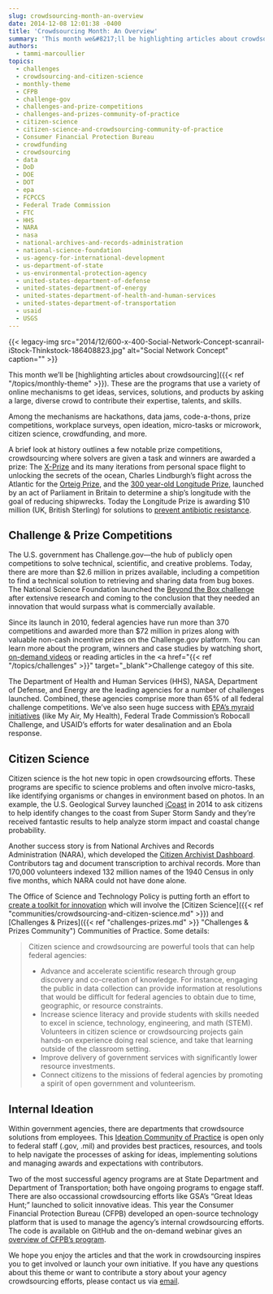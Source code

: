 ```yaml
---
slug: crowdsourcing-month-an-overview
date: 2014-12-08 12:01:38 -0400
title: 'Crowdsourcing Month: An Overview'
summary: 'This month we&#8217;ll be highlighting articles about crowdsourcing. These are the programs that use a variety of online mechanisms to get ideas, services, solutions, and products by asking a large, diverse crowd to contribute their expertise, talents, and skills. Among the mechanisms are hackathons, data jams, code-a-thons, prize competitions, workplace surveys, open ideation, micro-tasks or'
authors:
  - tammi-marcoullier
topics:
  - challenges
  - crowdsourcing-and-citizen-science
  - monthly-theme
  - CFPB
  - challenge-gov
  - challenges-and-prize-competitions
  - challenges-and-prizes-community-of-practice
  - citizen-science
  - citizen-science-and-crowdsourcing-community-of-practice
  - Consumer Financial Protection Bureau
  - crowdfunding
  - crowdsourcing
  - data
  - DoD
  - DOE
  - DOT
  - epa
  - FCPCCS
  - Federal Trade Commission
  - FTC
  - HHS
  - NARA
  - nasa
  - national-archives-and-records-administration
  - national-science-foundation
  - us-agency-for-international-development
  - us-department-of-state
  - us-environmental-protection-agency
  - united-states-department-of-defense
  - united-states-department-of-energy
  - united-states-department-of-health-and-human-services
  - united-states-department-of-transportation
  - usaid
  - USGS
---
```


{{< legacy-img src="2014/12/600-x-400-Social-Network-Concept-scanrail-iStock-Thinkstock-186408823.jpg" alt="Social Network Concept" caption="" >}} 

This month we&#8217;ll be [highlighting articles about crowdsourcing]({{< ref "/topics/monthly-theme" >}}). These are the programs that use a variety of online mechanisms to get ideas, services, solutions, and products by asking a large, diverse crowd to contribute their expertise, talents, and skills.

Among the mechanisms are hackathons, data jams, code-a-thons, prize competitions, workplace surveys, open ideation, micro-tasks or microwork, citizen science, crowdfunding, and more.

A brief look at history outlines a few notable prize competitions, crowdsourcing where solvers are given a task and winners are awarded a prize: The <a href="http://www.xprize.org/?gclid=CIuy49ycrcICFY4-Mgod-GwANQ" target="_blank">X-Prize</a> and its many iterations from personal space flight to unlocking the secrets of the ocean, Charles Lindburgh&#8217;s flight across the Atlantic for the <a href="http://www.charleslindbergh.com/plane/orteig.asp" target="_blank">Orteig Prize</a>, and the <a href="http://en.wikipedia.org/wiki/Longitude_prize" target="_blank">300 year-old Longitude Prize</a>, launched by an act of Parliament in Britain to determine a ship&#8217;s longitude with the goal of reducing shipwrecks. Today the Longitude Prize is awarding $10 million (UK, British Sterling) for solutions to <a href="http://longitudeprize.org/" target="_blank">prevent antibiotic resistance</a>.

## **Challenge & Prize Competitions**

The U.S. government has Challenge.gov—the hub of publicly open competitions to solve technical, scientific, and creative problems. Today, there are more than $2.6 million in prizes available, including a competition to find a technical solution to retrieving and sharing data from bug boxes. The National Science Foundation launched the <a href="http://beyondthebox.aibs.org/" target="_blank">Beyond the Box challenge</a> after extensive research and coming to the conclusion that they needed an innovation that would surpass what is commercially available.

Since its launch in 2010, federal agencies have run more than 370 competitions and awarded more than $72 million in prizes along with valuable non-cash incentive prizes on the Challenge.gov platform. You can learn more about the program, winners and case studies by watching short, <a href="https://www.youtube.com/playlist?list=PLd9b-GuOJ3nFeJeAHAn3Z5opohjxIw8OC" target="_blank">on-demand videos</a> or reading articles in the <a href="{{< ref "/topics/challenges" >}}" target="_blank">Challenge categoy</a> of this site.

The Department of Health and Human Services (HHS), NASA, Department of Defense, and Energy are the leading agencies for a number of challenges launched. Combined, these agencies comprise more than 65% of all federal challenge competitions. We&#8217;ve also seen huge success with <a href="http://www2.epa.gov/innovation/prize-competitions" target="_blank">EPA&#8217;s myraid initiatives</a> (like My Air, My Health), Federal Trade Commission&#8217;s Robocall Challenge, and USAID&#8217;s efforts for water desalination and an Ebola response.

## **Citizen Science**

Citizen science is the hot new topic in open crowdsourcing efforts. These programs are specific to science problems and often involve micro-tasks, like identifying organisms or changes in environment based on photos. In an example, the U.S. Geological Survey launched <a href="http://coastal.er.usgs.gov/icoast/about.php" target="_blank">iCoast</a> in 2014 to ask citizens to help identify changes to the coast from Super Storm Sandy and they&#8217;re received fantastic results to help analyze storm impact and coastal change probability.

Another success story is from National Archives and Records Administration (NARA), which developed the <a href="http://www.archives.gov/citizen-archivist/" target="_blank">Citizen Archivist Dashboard</a>. Contributors tag and document transcription to archival records. More than 170,000 volunteers indexed 132 million names of the 1940 Census in only five months, which NARA could not have done alone.

The Office of Science and Technology Policy is putting forth an effort to <a href="http://www.whitehouse.gov/blog/2014/12/02/designing-citizen-science-and-crowdsourcing-toolkit-federal-government" target="_blank">create a toolkit for innovation</a> which will involve the [Citizen Science]({{< ref "communities/crowdsourcing-and-citizen-science.md" >}}) and [Challenges & Prizes]({{< ref "challenges-prizes.md" >}} "Challenges & Prizes Community") Communities of Practice. Some details:

> Citizen science and crowdsourcing are powerful tools that can help federal agencies:
> 
>   * Advance and accelerate scientific research through group discovery and co-creation of knowledge. For instance, engaging the public in data collection can provide information at resolutions that would be difficult for federal agencies to obtain due to time, geographic, or resource constraints.
>   * Increase science literacy and provide students with skills needed to excel in science, technology, engineering, and math (STEM). Volunteers in citizen science or crowdsourcing projects gain hands-on experience doing real science, and take that learning outside of the classroom setting.
>   * Improve delivery of government services with significantly lower resource investments.
>   * Connect citizens to the missions of federal agencies by promoting a spirit of open government and volunteerism.

## **Internal Ideation**

Within government agencies, there are departments that crowdsource solutions from employees. This <a href="https://community.max.gov/pages/viewpage.action?title=Ideation+Community+of+Practice+%28Idea+Generation+Tools%29&spaceKey=Planning" target="_blank">Ideation Community of Practice</a> is open only to federal staff (.gov, .mil) and provides best practices, resources, and tools to help navigate the processes of asking for ideas, implementing solutions and managing awards and expectations with contributors.

Two of the most successful agency programs are at State Department and Department of Transportation; both have ongoing programs to engage staff. There are also occassional crowdsourcing efforts like GSA&#8217;s &#8220;Great Ideas Hunt;&#8221; launched to solicit innovative ideas. This year the Consumer Financial Protection Bureau (CFPB) developed an open-source technology platform that is used to manage the agency&#8217;s internal crowdsourcing efforts. The code is available on GitHub and the on-demand webinar gives an <a href="https://www.youtube.com/watch?v=KRQ24645LOE&list=PLd9b-GuOJ3nFeJeAHAn3Z5opohjxIw8OC&index=2" target="_blank">overview of CFPB&#8217;s program</a>.

We hope you enjoy the articles and that the work in crowdsourcing inspires you to get involved or launch your own initiative. If you have any questions about this theme or want to contribute a story about your agency crowdsourcing efforts, please contact us via [email](mailto:challenge@gsa.gov).